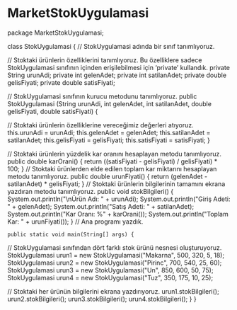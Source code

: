 # MarketStokUygulamasi

package MarketStokUygulamasi;
 
class StokUygulamasi {   // StokUygulamasi adında bir sınıf tanımlıyoruz.

// Stoktaki ürünlerin özelliklerini tanımlıyoruz. Bu özelliklere sadece StokUygulamasi sınıfının içinden erişilebilmesi için ‘private’ kullandık.
    private String urunAdi;
    private int gelenAdet;
    private int satilanAdet;
    private double gelisFiyati;
    private double satisFiyati;

// StokUygulamasi sınıfının kurucu metodunu tanımlıyoruz.
    public StokUygulamasi (String urunAdi, int gelenAdet, int satilanAdet, double gelisFiyati, double satisFiyati) { 

// Stoktaki ürünlerin özelliklerine vereceğimiz değerleri atıyoruz.
        this.urunAdi = urunAdi; 
        this.gelenAdet = gelenAdet; 
        this.satilanAdet = satilanAdet; 
        this.gelisFiyati = gelisFiyati; 
        this.satisFiyati = satisFiyati;
    }
    
// Stoktaki ürünlerin yüzdelik kar oranını hesaplayan metodu tanımlıyoruz.
    public double karOrani() {
        return ((satisFiyati - gelisFiyati) / gelisFiyati) * 100;
    }
 // Stoktaki ürünlerden elde edilen toplam kar miktarını hesaplayan metodu tanımlıyoruz. 
    public double urunFiyati() {
        return (gelenAdet - satilanAdet) * gelisFiyati;
    }
    // Stoktaki ürünlerin bilgilerinin tamamını ekrana yazdıran metodu tanımlıyoruz.
    public void stokBilgileri() {
        System.out.println("\nÜrün Adı: " + urunAdi);
        System.out.println("Giriş Adeti: " + gelenAdet);
        System.out.println("Satış Adeti: " + satilanAdet);
        System.out.println("Kar Oranı: %" + karOrani());
        System.out.println("Toplam Kar: " + urunFiyati());
    }
    // Ana programı yazdık.
    
    public static void main(String[] args) {
//  StokUygulamasi sınıfından dört farklı stok ürünü nesnesi oluşturuyoruz.
        StokUygulamasi urun1 = new StokUygulamasi("Makarna", 500, 320, 5, 18);
        StokUygulamasi urun2 = new StokUygulamasi("Pirinc", 700, 540, 25, 60);
        StokUygulamasi urun3 = new StokUygulamasi("Un", 850, 600, 50, 75);
        StokUygulamasi urun4 = new StokUygulamasi("Tuz", 350, 175, 10, 25);

// Stoktaki her ürünün bilgilerini ekrana yazdırıyoruz.
        urun1.stokBilgileri();
        urun2.stokBilgileri();
        urun3.stokBilgileri();
        urun4.stokBilgileri();
    }
}

